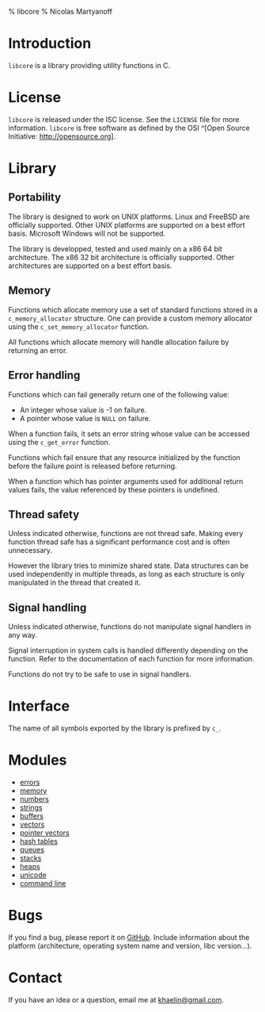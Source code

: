 % libcore
% Nicolas Martyanoff

# Introduction

`libcore` is a library providing utility functions in C.


# License

`libcore` is released under the ISC license. See the `LICENSE` file for more
information. `libcore` is free software as defined by the OSI ^[Open Source
Initiative: <http://opensource.org>].


# Library

## Portability

The library is designed to work on UNIX platforms. Linux and FreeBSD are
officially supported. Other UNIX platforms are supported on a best effort
basis. Microsoft Windows will not be supported.

The library is developped, tested and used mainly on a x86 64 bit
architecture. The x86 32 bit architecture is officially supported. Other
architectures are supported on a best effort basis.

## Memory

Functions which allocate memory use a set of standard functions stored in a
`c_memory_allocator` structure. One can provide a custom memory allocator
using the `c_set_memory_allocator` function.

All functions which allocate memory will handle allocation failure by
returning an error.

## Error handling

Functions which can fail generally return one of the following value:

- An integer whose value is -1 on failure.
- A pointer whose value is `NULL` on failure.

When a function fails, it sets an error string whose value can be accessed
using the `c_get_error` function.

Functions which fail ensure that any resource initialized by the function
before the failure point is released before returning.

When a function which has pointer arguments used for additional return values
fails, the value referenced by these pointers is undefined.

## Thread safety

Unless indicated otherwise, functions are not thread safe. Making every
function thread safe has a significant performance cost and is often
unnecessary.

However the library tries to minimize shared state. Data structures can be
used independently in multiple threads, as long as each structure is only
manipulated in the thread that created it.

## Signal handling

Unless indicated otherwise, functions do not manipulate signal handlers in any
way.

Signal interruption in system calls is handled differently depending on the
function. Refer to the documentation of each function for more information.

Functions do not try to be safe to use in signal handlers.


# Interface

The name of all symbols exported by the library is prefixed by `c_`.


# Modules

- [errors](errors.html)
- [memory](memory.html)
- [numbers](numbers.html)
- [strings](strings.html)
- [buffers](buffers.html)
- [vectors](vectors.html)
- [pointer vectors](ptr-vectors.html)
- [hash tables](hash-tables.html)
- [queues](queues.html)
- [stacks](stacks.html)
- [heaps](heaps.html)
- [unicode](unicode.html)
- [command line](command-line.html)


# Bugs

If you find a bug, please report it on
[GitHub](https://github.com/galdor/libcore/issues). Include information about
the platform (architecture, operating system name and version, libc version…).


# Contact

If you have an idea or a question, email me at <khaelin@gmail.com>.
